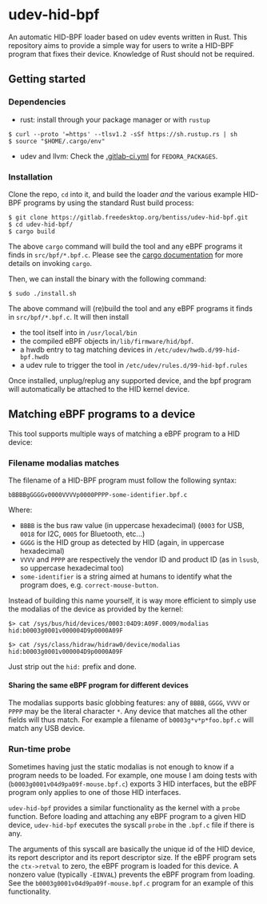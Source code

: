 # udev-hid-bpf

An automatic HID-BPF loader based on udev events written in Rust. This repository aims to
provide a simple way for users to write a HID-BPF program that fixes their device. Knowledge of Rust
should not be required.

## Getting started

### Dependencies

- rust: install through your package manager or with `rustup`

```
$ curl --proto '=https' --tlsv1.2 -sSf https://sh.rustup.rs | sh
$ source "$HOME/.cargo/env"
```

- udev and llvm: Check the [.gitlab-ci.yml](https://gitlab.freedesktop.org/bentiss/udev-hid-bpf/-/blob/main/.gitlab-ci.yml)
for `FEDORA_PACKAGES`.

### Installation

Clone the repo, `cd` into it, and build the loader *and* the various example HID-BPF programs
by using the standard Rust build process:
```
$ git clone https://gitlab.freedesktop.org/bentiss/udev-hid-bpf.git
$ cd udev-hid-bpf/
$ cargo build
```

The above `cargo` command will build the tool and any eBPF programs it finds in `src/bpf/*.bpf.c`.
Please see the [cargo documentation](https://doc.rust-lang.org/cargo/) for more details on invoking `cargo`.

Then, we can install the binary with the following command:
```
$ sudo ./install.sh
```

The above command will (re)build the tool and any eBPF programs it finds in `src/bpf/*.bpf.c`.
It will then install
- the tool itself into in `/usr/local/bin`
- the compiled eBPF objects in`/lib/firmware/hid/bpf`.
- a hwdb entry to tag matching devices in `/etc/udev/hwdb.d/99-hid-bpf.hwdb`
- a udev rule to trigger the tool in `/etc/udev/rules.d/99-hid-bpf.rules`

Once installed, unplug/replug any supported device, and the bpf program will automatically be attached to the HID kernel device.

## Matching eBPF programs to a device

This tool supports multiple ways of matching a eBPF program to a HID device:

### Filename modalias matches

The filename of a HID-BPF program must follow the following syntax:

```
bBBBBgGGGGv0000VVVVp0000PPPP-some-identifier.bpf.c
```

Where:
- `BBBB` is the bus raw value (in uppercase hexadecimal) (`0003` for USB, `0018` for I2C, `0005` for Bluetooth, etc...)
- `GGGG` is the HID group as detected by HID (again, in uppercase hexadecimal)
- `VVVV` and `PPPP` are respectively the vendor ID and product ID (as in `lsusb`, so uppercase hexadecimal too)
- `some-identifier` is a string aimed at humans to identify what the program does, e.g. `correct-mouse-button`.

Instead of building this name yourself, it is way more efficient to simply use the
modalias of the device as provided by the kernel:
```
$> cat /sys/bus/hid/devices/0003:04D9:A09F.0009/modalias
hid:b0003g0001v000004D9p0000A09F

$> cat /sys/class/hidraw/hidraw0/device/modalias
hid:b0003g0001v000004D9p0000A09F
```

Just strip out the `hid:` prefix and done.

#### Sharing the same eBPF program for different devices

The modalias supports basic globbing features: any of
`BBBB`, `GGGG`, `VVVV` or `PPPP` may be the literal character `*`.
Any device that matches all the other fields will thus match. For example
a filename of `b0003g*v*p*foo.bpf.c` will match any USB device.

### Run-time probe

Sometimes having just the static modalias is not enough to know if a program needs to be loaded.
For example, one mouse I am doing tests with (`b0003g0001v04d9pa09f-mouse.bpf.c`) exports 3 HID interfaces,
but the eBPF program only applies to one of those HID interfaces.

`udev-hid-bpf` provides a similar functionality as the kernel with a `probe` function.
Before loading and attaching any eBPF program to a given HID device, `udev-hid-bpf` executes the syscall `probe` in the `.bpf.c` file if there is any.

The arguments of this syscall are basically the unique id of the HID device, its report descriptor and its report descriptor size.
If the eBPF program sets the `ctx->retval` to zero, the  eBPF program is loaded for this device. A nonzero value (typically `-EINVAL`)
prevents the eBPF program from loading. See the `b0003g0001v04d9pa09f-mouse.bpf.c` program for an example of this functionality.
